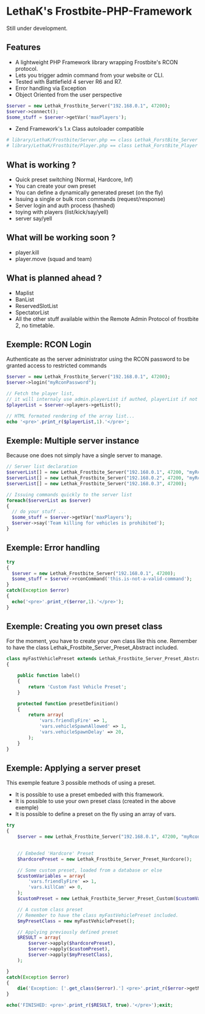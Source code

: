 LethaK's Frostbite-PHP-Framework
=======================

Still under development.


Features
--------

* A lightweight PHP Framework library wrapping Frostbite's RCON protocol.
* Lets you trigger admin command from your website or CLI.
* Tested with Battlefield 4 server R6 and R7.
* Error handling via Exception
* Object Oriented from the user perspective

```php
$server = new Lethak_Frostbite_Server("192.168.0.1", 47200);
$server->connect();
$some_stuff = $server->getVar('maxPlayers');
```


* Zend Framework's 1.x Class autoloader compatible

```php
# library/LethaK/Frostbite/Server.php == class Lethak_ForstBite_Server
# library/LethaK/Frostbite/Player.php == class Lethak_ForstBite_Player
```



What is working ?
-----------------
- Quick preset switching (Normal, Hardcore, Inf)
- You can create your own preset
- You can define a dynamically generated preset (on the fly)
- Issuing a single or bulk rcon commands (request/response)
- Server login and auth process (hashed)
- toying with players (list/kick/say/yell)
- server say/yell


What will be working soon ?
---------------------------
- player.kill
- player.move (squad and team)


What is planned ahead ?
-----------------------
- Maplist
- BanList
- ReservedSlotList
- SpectatorList
- All the other stuff available within the Remote Admin Protocol of frostbite 2, no timetable.


Exemple: RCON Login
-------------------

Authenticate as the server administrator using the RCON password to be granted access to restricted commands

```php
$server = new Lethak_Frostbite_Server("192.168.0.1", 47200);
$server->login("myRconPassword");

// Fetch the player list,
// it will internaly use admin.playerList if authed, playerList if not authed...
$playerList = $server->players->getList();

// HTML formated rendering of the array list...
echo '<pre>'.print_r($playerList,1).'</pre>'; 

```


Exemple: Multiple server instance
---------------------------------

Because one does not simply have a single server to manage.


```php
// Server list declaration
$serverList[] = new Lethak_Frostbite_Server("192.168.0.1", 47200, "myRconPassword1");
$serverList[] = new Lethak_Frostbite_Server("192.168.0.2", 47200, "myRconPassword2");
$serverList[] = new Lethak_Frostbite_Server("192.168.0.3", 47200);

// Issuing commands quickly to the server list
foreach($serverList as $server)
{
  // do your stuff ...
  $some_stuff = $server->getVar('maxPlayers');
  $server->say('Team killing for vehicles is prohibited');
}
```

Exemple: Error handling
---------------------------------

```php
try
{
  $server = new Lethak_Frostbite_Server("192.168.0.1", 47200);
  $some_stuff = $server->rconCommand('this.is-not-a-valid-command');
}
catch(Exception $error)
{
  echo('<pre>'.print_r($error,1).'</pre>');
}

```



Exemple: Creating you own preset class
----------------------------------------

For the moment, you have to create your own class like this one.
Remember to have the class Lethak_Frostbite_Server_Preset_Abstract included.

```php
class myFastVehiclePreset extends Lethak_Frostbite_Server_Preset_Abstract
{

	public function label()
	{
		return 'Custom Fast Vehicle Preset';
	}

	protected function presetDefinition()
	{
		return array(
			'vars.friendlyFire' => 1,
			'vars.vehicleSpawnAllowed' => 1,
			'vars.vehicleSpawnDelay' => 20,
		);
	}
}

```

Exemple: Applying a server preset
---------------------------------

This exemple feature 3 possible methods of using a preset.

- It is possible to use a preset embeded with this framework.
- It is possible to use your own preset class (created in the above exemple)
- It is possible to define a preset on the fly using an array of vars.


```php
try
{
	$server = new Lethak_Frostbite_Server("192.168.0.1", 47200, "myRconPassword");
	

	// Embeded 'Hardcore' Preset
	$hardcorePreset = new Lethak_Frostbite_Server_Preset_Hardcore();

	// Some custom preset, loaded from a database or else
	$customVariables = array(
		'vars.friendlyFire' => 1,
		'vars.killCam' => 0,
	);
	$customPreset = new Lethak_Frostbite_Server_Preset_Custom($customVariables);

	// A custom class preset
	// Remember to have the class myFastVehiclePreset included.
	$myPresetClass = new myFastVehiclePreset();

	// Applying previously defined preset
	$RESULT = array(
		$server->apply($hardcorePreset),
		$server->apply($customPreset),
		$server->apply($myPresetClass),
	);

}
catch(Exception $error)
{
	die('Exception: ['.get_class($error).'] <pre>'.print_r($error->getMessage(), true).'</pre>');
}

echo('FINISHED: <pre>'.print_r($RESULT, true).'</pre>');exit;
```